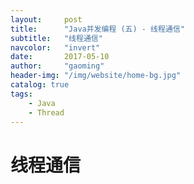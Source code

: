 ```yaml
---
layout:     post
title:      "Java并发编程 (五) - 线程通信"
subtitle:   "线程通信"
navcolor:   "invert"
date:       2017-05-10
author:     "gaoming"
header-img: "/img/website/home-bg.jpg"
catalog: true
tags:
    - Java 
    - Thread 
---
```


# 线程通信

